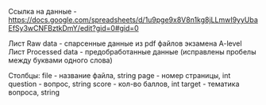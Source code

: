 Ссылка на данные - https://docs.google.com/spreadsheets/d/1u9pge9x8V8n1kg8jLLmwI9yyUbaEfSy3wCNFBztkDmY/edit?gid=0#gid=0 

Лист Raw data - спарсенные данные из pdf файлов экзамена A-level
Лист Processed data - предобработанные данные (исправлены пробелы между буквами одного слова)

Столбцы:
file - название файла, string
page - номер страницы, int
question - вопрос, string
score - кол-во баллов, int
target - тематика вопроса, string
